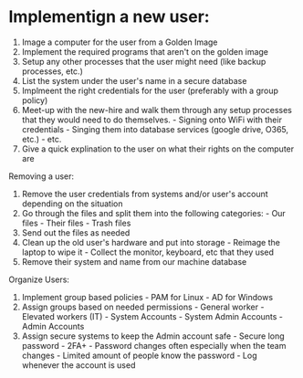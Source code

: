 # Implementign a new user:
  1. Image a computer for the user from a Golden Image
  2. Implement the required programs that aren't on the golden image 
  3. Setup any other processes that the user might need (like backup processes, etc.)
  4. List the system under the user's name in a secure database
  5. Implmeent the right credentials for the user (preferably with a group policy)
  6. Meet-up with the new-hire and walk them through any setup processes that they would need to do themselves. 
    - Signing onto WiFi with their credentials
    - Singing them into database services (google drive, O365, etc.)
    - etc.
  7. Give a quick explination to the user on what their rights on the computer are 


Removing a user:
  1. Remove the user credentials from systems and/or user's account depending on the situation
  2. Go through the files and split them into the following categories:
    - Our files 
    - Their files 
    - Trash files
  3. Send out the files as needed 
  4. Clean up the old user's hardware and put into storage
    - Reimage the laptop to wipe it
    - Collect the monitor, keyboard, etc that they used
  5. Remove their system and name from our machine database


Organize Users:
  1. Implement group based policies
    - PAM for Linux 
    - AD for Windows 
  2. Assign groups based on needed permissions
    - General worker
    - Elevated workers (IT)
    - System Accounts
    - System Admin Accounts
    - Admin Accounts 
  3. Assign secure systems to keep the Admin account safe
    - Secure long password 
    - 2FA+ 
    - Password changes often especially when the team changes 
    - Limited amount of people know the password 
    - Log whenever the account is used
